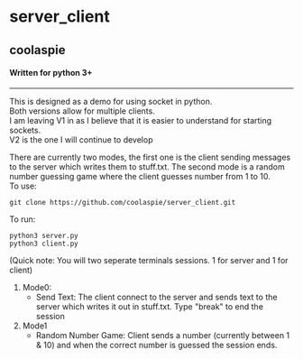 # server_client  
## coolaspie  
#### Written for python 3+
---
This is designed as a demo for using socket in python.  
Both versions allow for multiple clients.  
I am leaving V1 in as I believe that it is easier to understand for starting sockets.  
V2 is the one I will continue to develop

There are currently two modes, the first one is the client sending messages to the server which writes them to stuff.txt. The second mode is a random number guessing game where the client guesses number from 1 to 10.  
To use:  
```
git clone https://github.com/coolaspie/server_client.git
```  
To run:  
``` 
python3 server.py
python3 client.py
``` 
(Quick note: You will two seperate terminals sessions. 1 for server and 1 for client)
  
1. Mode0:  
    -  Send Text: The client connect to the server and sends text to the server which writes it out in stuff.txt. Type "break" to end the session
2. Mode1
    - Random Number Game: Client sends a number (currently between 1 & 10) and when the correct number is guessed the session ends.
